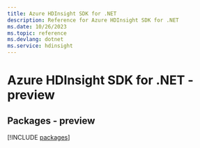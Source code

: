 ```yaml
---
title: Azure HDInsight SDK for .NET
description: Reference for Azure HDInsight SDK for .NET
ms.date: 10/26/2023
ms.topic: reference
ms.devlang: dotnet
ms.service: hdinsight
---
```

# Azure HDInsight SDK for .NET - preview
## Packages - preview
[!INCLUDE [packages](hdinsight-index.md)]
